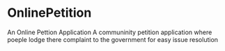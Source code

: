 # OnlinePetition
An Online Pettion Application
A communinity petition application where poeple lodge there complaint to the government for easy issue resolution
